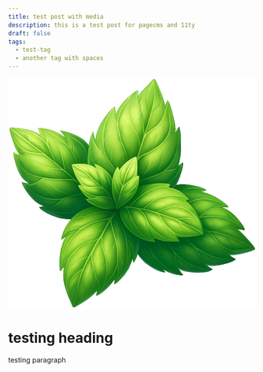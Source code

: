 ```yaml
---
title: test post with media
description: this is a test post for pagecms and 11ty
draft: false
tags:
  - test-tag
  - another tag with spaces
---
```

![](/public/img/mint-group.png)

# testing heading  

testing paragraph